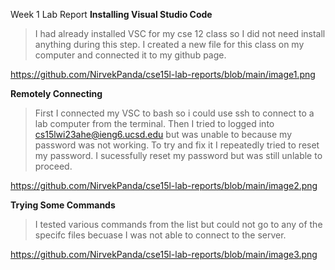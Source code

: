Week 1 Lab Report
__Installing Visual Studio Code__
> I had already installed VSC for my cse 12 class so I did not need install anything during this step. I created a new file for this class on my computer and connected it to my github page.

https://github.com/NirvekPanda/cse15l-lab-reports/blob/main/image1.png

__Remotely Connecting__ 
> First I connected my VSC to bash so i could use ssh to connect to a lab computer from the terminal. Then I tried to logged into cs15lwi23ahe@ieng6.ucsd.edu but was unable to because my password was not working. To try and fix it I repeatedly tried to reset my password. I sucessfully reset my password but was still unlable to proceed.

https://github.com/NirvekPanda/cse15l-lab-reports/blob/main/image2.png

__Trying Some Commands__
> I tested various commands from the list but could not go to any of the specifc files becuase I was not able to connect to the server.

https://github.com/NirvekPanda/cse15l-lab-reports/blob/main/image3.png